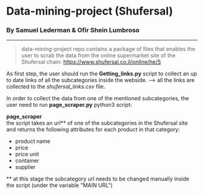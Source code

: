 # Data-mining-project (Shufersal)
### By Samuel Lederman & Ofir Shein Lumbroso
___
>data-mining-project repo contains a package of files that enables the user to scrab the data 
from the online supermarket site of the Shufersal chain: https://www.shufersal.co.il/online/he/S 

As first step, the user should run the **Getting_links.py** script to collect an up to date links 
of all the subcategories inside the webside. --> all the links are collected to the *shufersal_links.csv* file.

In order to collect the data from one of the mentioned subcategories, the user need to run **page_scraper.py** python3 script:

**page_scraper**\
the script takes an url** of one of the subcategories in the Shufersal site and returns the following attributes for each product in that category:
* product name
* price
* price unit
* container
* supplier

** at this stage the subcategory url needs to be changed manually inside the script (under the variable "MAIN URL")


